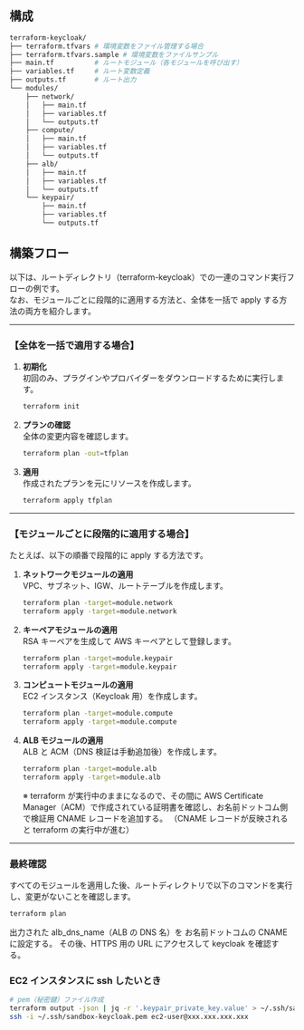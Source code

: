 ## 構成

```bash
terraform-keycloak/
├── terraform.tfvars # 環境変数をファイル管理する場合
├── terraform.tfvars.sample # 環境変数をファイルサンプル
├── main.tf          # ルートモジュール（各モジュールを呼び出す）
├── variables.tf     # ルート変数定義
├── outputs.tf       # ルート出力
└── modules/
    ├── network/
    │   ├── main.tf
    │   ├── variables.tf
    │   └── outputs.tf
    ├── compute/
    │   ├── main.tf
    │   ├── variables.tf
    │   └── outputs.tf
    ├── alb/
    │   ├── main.tf
    │   ├── variables.tf
    │   └── outputs.tf
    └── keypair/
        ├── main.tf
        ├── variables.tf
        └── outputs.tf
```

## 構築フロー

以下は、ルートディレクトリ（terraform-keycloak）での一連のコマンド実行フローの例です。  
なお、モジュールごとに段階的に適用する方法と、全体を一括で apply する方法の両方を紹介します。

---

### 【全体を一括で適用する場合】

1. **初期化**  
   初回のみ、プラグインやプロバイダーをダウンロードするために実行します。

   ```bash
   terraform init
   ```

2. **プランの確認**  
   全体の変更内容を確認します。

   ```bash
   terraform plan -out=tfplan
   ```

3. **適用**  
   作成されたプランを元にリソースを作成します。
   ```bash
   terraform apply tfplan
   ```

---

### 【モジュールごとに段階的に適用する場合】

たとえば、以下の順番で段階的に apply する方法です。

1. **ネットワークモジュールの適用**  
   VPC、サブネット、IGW、ルートテーブルを作成します。

   ```bash
   terraform plan -target=module.network
   terraform apply -target=module.network
   ```

2. **キーペアモジュールの適用**  
   RSA キーペアを生成して AWS キーペアとして登録します。

   ```bash
   terraform plan -target=module.keypair
   terraform apply -target=module.keypair
   ```

3. **コンピュートモジュールの適用**  
   EC2 インスタンス（Keycloak 用）を作成します。

   ```bash
   terraform plan -target=module.compute
   terraform apply -target=module.compute
   ```

4. **ALB モジュールの適用**  
   ALB と ACM（DNS 検証は手動追加後）を作成します。

   ```bash
   terraform plan -target=module.alb
   terraform apply -target=module.alb
   ```

   ※ terraform が実行中のままになるので、その間に AWS Certificate Manager（ACM）で作成されている証明書を確認し、お名前ドットコム側で検証用 CNAME レコードを追加する。
   （CNAME レコードが反映されると terraform の実行中が進む）

---

### 最終確認

すべてのモジュールを適用した後、ルートディレクトリで以下のコマンドを実行し、変更がないことを確認します。

```bash
terraform plan
```

出力された alb_dns_name（ALB の DNS 名）を お名前ドットコムの CNAME に設定する。
その後、HTTPS 用の URL にアクセスして keycloak を確認する。

### EC2 インスタンスに ssh したいとき

```bash
# pem（秘密鍵）ファイル作成
terraform output -json | jq -r '.keypair_private_key.value' > ~/.ssh/sandbox-keycloak.pem
ssh -i ~/.ssh/sandbox-keycloak.pem ec2-user@xxx.xxx.xxx.xxx
```
